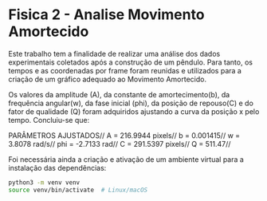 # Fisica 2 - Analise Movimento Amortecido

  Este trabalho tem a finalidade de realizar uma análise dos dados experimentais coletados após a construção de um pêndulo. Para tanto, os tempos e as coordenadas por frame foram reunidas e utilizados para a criação de um gráfico adequado ao Movimento Amortecido.

  Os valores da amplitude (A), da constante de amortecimento(b), da frequência angular(w), da fase inicial (phi), da posição de repouso(C) e do fator de qualidade (Q) foram adquiridos ajustando a curva da posição x pelo tempo. Concluiu-se que:
  
PARÂMETROS AJUSTADOS//
A = 216.9944 pixels//
b = 0.001415//
w = 3.8078 rad/s//
phi = -2.7133 rad//
C = 291.5397 pixels//
Q = 511.47//

Foi necessária ainda a criação e ativação de um ambiente virtual para a instalação das dependências:

```bash
python3 -m venv venv
source venv/bin/activate  # Linux/macOS
